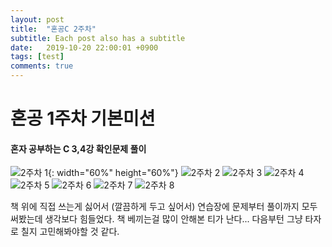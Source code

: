 ```yaml
---
layout: post
title:  "혼공C 2주차"
subtitle: Each post also has a subtitle
date:   2019-10-20 22:00:01 +0900
tags: [test]
comments: true
---
```


# 혼공 1주차 기본미션

#### 혼자 공부하는 C 3,4강 확인문제 풀이

![2주차 1](/files/2주차_1.jpg){: width="60%" height="60%"}
![2주차 2](/files/2주차_2.jpg)
![2주차 3](/files/2주차_3.jpg)
![2주차 4](/files/2주차_4.jpg)
![2주차 5](/files/2주차_5.jpg)
![2주차 6](/files/2주차_6.jpg)
![2주차 7](/files/2주차_7.jpg)
![2주차 8](/files/2주차_8.jpg)

책 위에 직접 쓰는게 싫어서 (깔끔하게 두고 싶어서) 연습장에 문제부터 풀이까지 모두 써봤는데 생각보다 힘들었다.
책 베끼는걸 많이 안해본 티가 난다... 다음부턴 그냥 타자로 칠지 고민해봐야할 것 같다.
